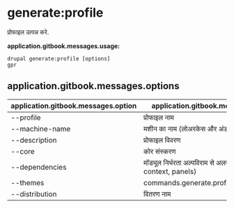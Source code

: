 # generate:profile
प्रोफाइल उत्पन्न करे.

**application.gitbook.messages.usage:**
```
drupal generate:profile [options]
gpr
```

## application.gitbook.messages.options
application.gitbook.messages.option | application.gitbook.messages.details
-------|-------------
--profile | प्रोफाइल नाम
--machine-name | मशीन का नाम (लोअरकेस और अंडरस्कोर केवल)
--description | प्रोफाइल विवरण
--core | कोर संस्करण
--dependencies | मॉड्यूल निर्भरता अल्पविराम से अलग किया जाता है (जेसे context, panels)
--themes | commands.generate.profile.options.themes
--distribution | वितरण नाम

